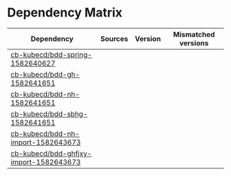 # Dependency Matrix

Dependency | Sources | Version | Mismatched versions
---------- | ------- | ------- | -------------------
[cb-kubecd/bdd-spring-1582640627](https://github.com/cb-kubecd/bdd-spring-1582640627.git) |  | []() | 
[cb-kubecd/bdd-gh-1582641651](https://github.com/cb-kubecd/bdd-gh-1582641651.git) |  | []() | 
[cb-kubecd/bdd-nh-1582641651](https://github.com/cb-kubecd/bdd-nh-1582641651.git) |  | []() | 
[cb-kubecd/bdd-sbhg-1582641651](https://github.com/cb-kubecd/bdd-sbhg-1582641651.git) |  | []() | 
[cb-kubecd/bdd-nh-import-1582643673](https://github.com/cb-kubecd/bdd-nh-import-1582643673.git) |  | []() | 
[cb-kubecd/bdd-ghfjxy-import-1582643673](https://github.com/cb-kubecd/bdd-ghfjxy-import-1582643673.git) |  | []() | 
